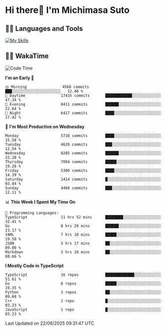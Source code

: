 # Hi there👋 I'm Michimasa Suto

## 🧑‍💻 Languages and Tools
[![My Skills](https://skillicons.dev/icons?i=ts,nextjs,react,go,python,aws,terraform)](https://skillicons.dev)

<!--
**Suto-Michimasa/Suto-Michimasa** is a ✨ _special_ ✨ repository because its `README.md` (this file) appears on your GitHub profile.

Here are some ideas to get you started:

- 🔭 I’m currently working on ...
- 🌱 I’m currently learning ...
- 👯 I’m looking to collaborate on ...
- 🤔 I’m looking for help with ...
- 💬 Ask me about ...
- 📫 How to reach me: ...
- 😄 Pronouns: ...
- ⚡ Fun fact: ...
-->
<!--
## 💎 Github Stats

<div>
  <img height="170" align="left" src="https://github-readme-stats.vercel.app/api?username=Suto-michimasa&count_private=true&show_icons=true&theme=dark" />
  <img height="170" src="https://github-readme-stats.vercel.app/api/top-langs/?username=Suto-michimasa&langs_count=8&layout=compact&theme=dark" />
</div>
-->
<!-- ## 🏆 GitHub Profile Trophy

<img width="800" src="https://github-profile-trophy.vercel.app/?username=Suto-michimasa&theme=onedark&no-frame=true"/>
 -->

## 🧑‍💻 WakaTime
<!--START_SECTION:waka-->
![Code Time](http://img.shields.io/badge/Code%20Time-1%2C010%20hrs%2026%20mins-blue)

**I'm an Early 🐤** 

```text
🌞 Morning                4568 commits        ███░░░░░░░░░░░░░░░░░░░░░░   12.40 % 
🌆 Daytime                17435 commits       ████████████░░░░░░░░░░░░░   47.34 % 
🌃 Evening                8411 commits        ██████░░░░░░░░░░░░░░░░░░░   22.84 % 
🌙 Night                  6417 commits        ████░░░░░░░░░░░░░░░░░░░░░   17.42 % 
```
📅 **I'm Most Productive on Wednesday** 

```text
Monday                   5738 commits        ████░░░░░░░░░░░░░░░░░░░░░   15.58 % 
Tuesday                  4620 commits        ███░░░░░░░░░░░░░░░░░░░░░░   12.54 % 
Wednesday                8205 commits        ██████░░░░░░░░░░░░░░░░░░░   22.28 % 
Thursday                 7094 commits        █████░░░░░░░░░░░░░░░░░░░░   19.26 % 
Friday                   5300 commits        ████░░░░░░░░░░░░░░░░░░░░░   14.39 % 
Saturday                 1414 commits        █░░░░░░░░░░░░░░░░░░░░░░░░   03.84 % 
Sunday                   4460 commits        ███░░░░░░░░░░░░░░░░░░░░░░   12.11 % 
```


📊 **This Week I Spent My Time On** 

```text
💬 Programming Languages: 
TypeScript               11 hrs 52 mins      ████████░░░░░░░░░░░░░░░░░   32.41 % 
Go                       8 hrs 29 mins       ██████░░░░░░░░░░░░░░░░░░░   23.17 % 
YAML                     7 hrs 10 mins       █████░░░░░░░░░░░░░░░░░░░░   19.58 % 
JSON                     3 hrs 17 mins       ██░░░░░░░░░░░░░░░░░░░░░░░   09.00 % 
Markdown                 3 hrs 10 mins       ██░░░░░░░░░░░░░░░░░░░░░░░   08.66 % 
```

**I Mostly Code in TypeScript** 

```text
TypeScript               16 repos            █████████████░░░░░░░░░░░░   51.61 % 
Go                       6 repos             █████░░░░░░░░░░░░░░░░░░░░   19.35 % 
Python                   3 repos             ██░░░░░░░░░░░░░░░░░░░░░░░   09.68 % 
C++                      1 repo              █░░░░░░░░░░░░░░░░░░░░░░░░   03.23 % 
JavaScript               1 repo              █░░░░░░░░░░░░░░░░░░░░░░░░   03.23 % 
```




 Last Updated on 22/06/2025 09:31:47 UTC
<!--END_SECTION:waka-->
